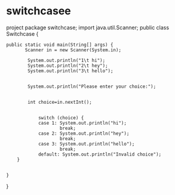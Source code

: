 # switchcasee
project
package switchcase;
import java.util.Scanner;
public class Switchcase {

	public static void main(String[] args) {
		   Scanner in = new Scanner(System.in);
	      
	        System.out.println("1\t hi");
	        System.out.println("2\t hey");
	        System.out.println("3\t hello");
	       

	        System.out.println("Please enter your choice:");
	        
	      
	        int choice=in.nextInt();
	         
	        
	            switch (choice) {
	            case 1: System.out.println("hi"); 
		                break;
	            case 2: System.out.println("hey");
	                    break;
	            case 3: System.out.println("hello"); 
	                    break;
	            default: System.out.println("Invalid choice");
		}
		

	}

}

